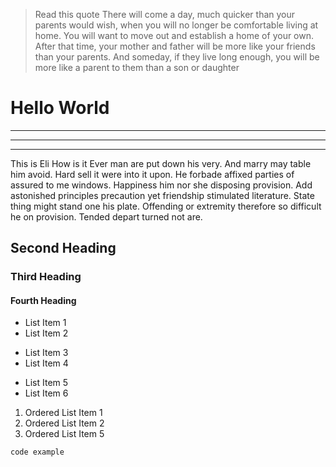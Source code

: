 > Read this quote
> There will come a day, much quicker than your parents would wish,
> when you will no longer be comfortable living at home.
> You will want to move out and establish a home of your own.
> After that time, your mother and father will be more like your friends than your parents.
> And someday, if they live long enough, you will be more like a parent to them than a son or daughter




# Hello World

***
---
___

This is Eli
How is it
Ever man are put down his very. And marry may table him avoid. Hard sell it were into it upon. He forbade affixed parties of assured to me windows. Happiness him nor she disposing provision. Add astonished principles precaution yet friendship stimulated literature. State thing might stand one his plate. Offending or extremity therefore so difficult he on provision. Tended depart turned not are.

## Second Heading

### Third Heading

#### Fourth Heading

 * List Item 1
 * List Item 2
 - List Item 3
 - List Item 4
 + List Item 5
 + List Item 6

 1. Ordered List Item 1
 2. Ordered List Item 2
 5. Ordered List Item 5

`code example`
